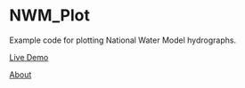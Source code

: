 # NWM_Plot

Example code for plotting National Water Model hydrographs.

[Live Demo](https://twhiteaker.github.io/NWM_Plot/)

[About](https://twhiteaker.github.io/NWM_Plot/about.html)